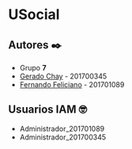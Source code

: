 # USocial

## Autores ✒️
- Grupo **7**
- [Gerado Chay](https://github.com/gerchay) - 201700345
- [Fernando Feliciano](https://github.com/Feliciano07) - 201701089

## Usuarios IAM 🤓
- Administrador_201701089
- Administrador_201700345
